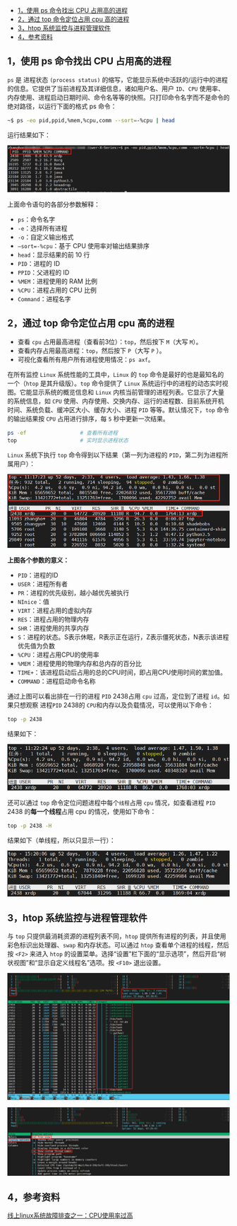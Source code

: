 - [1，使用 ps 命令找出 CPU 占用高的进程](#1使用-ps-命令找出-cpu-占用高的进程)
- [2，通过 top 命令定位占用 cpu 高的进程](#2通过-top-命令定位占用-cpu-高的进程)
- [3，htop 系统监控与进程管理软件](#3htop-系统监控与进程管理软件)
- [4，参考资料](#4参考资料)

## 1，使用 ps 命令找出 CPU 占用高的进程

`ps` 是 进程状态 `(process status)` 的缩写，它能显示系统中活跃的/运行中的进程的信息。它提供了当前进程及其详细信息，诸如用户名、用户 `ID`、`CPU` 使用率、内存使用、进程启动日期时间、命令名等等的快照。只打印命令名字而不是命令的绝对路径，以运行下面的格式 ps 命令：

```bash
~$ ps -eo pid,ppid,%mem,%cpu,comm --sort=-%cpu | head
```
运行结果如下：

![image](images/fe9c61ae-8f3a-4e13-9285-1a7c84927fa1.png)

上面命令语句的各部分参数解释：

* `ps`：命令名字
* `-e`：选择所有进程
* `-o`：自定义输出格式
* `–sort=-%cpu`：基于 CPU 使用率对输出结果排序
* `head`：显示结果的前 10 行
* `PID`：进程的 ID
* `PPID`：父进程的 ID
* `%MEM`：进程使用的 RAM 比例
* `%CPU`：进程占用的 CPU 比例
* `Command`：进程名字

## 2，通过 top 命令定位占用 cpu 高的进程
* 查看 `cpu` 占用最高进程（查看前3位）：`top`，然后按下 `M`（大写 `M`）。
* 查看内存占用最高进程：`top`，然后按下 `P`（大写 `P` ）。
* 可视化查看所有用户所有进程使用情况：`ps axf`。

在所有监控 `Linux` 系统性能的工具中，`Linux` 的 `top` 命令是最好的也是最知名的一个（`htop` 是其升级版）。`top` 命令提供了 `Linux` 系统运行中的进程的动态实时视图。它能显示系统的概览信息和 `Linux` 内核当前管理的进程列表。它显示了大量的系统信息，如 `CPU` 使用、内存使用、交换内存、运行的进程数、目前系统开机时间、系统负载、缓冲区大小、缓存大小、进程 `PID` 等等。默认情况下，`top` 命令的输出结果按 `CPU` 占用进行排序，每 `5` 秒中更新一次结果。

```bash
ps -ef                 # 查看所有进程
top                    # 实时显示进程状态
```
`Linux` 系统下执行 `top` 命令得到以下结果（第一列为进程的 `PID`，第二列为进程所属用户）：

![image](images/60434a88-d703-43b8-88c5-ea61dfc4f793.png)

**上图各个参数的意义：**

* `PID`：进程的ID
* `USER`：进程所有者
* `PR`：进程的优先级别，越小越优先被执行
* `NInice`：值
* `VIRT`：进程占用的虚拟内存
* `RES`：进程占用的物理内存
* `SHR`：进程使用的共享内存
* `S`：进程的状态。S表示休眠，R表示正在运行，Z表示僵死状态，N表示该进程优先值为负数
* `%CPU`：进程占用CPU的使用率
* `%MEM`：进程使用的物理内存和总内存的百分比
* `TIME+`：该进程启动后占用的总的CPU时间，即占用CPU使用时间的累加值。
* `COMMAND`：进程启动命令名称

通过上图可以看出排在一行的进程 `PID` 2438占用 `cpu` 过高，定位到了进程 `id`。如果只想观察 进程`PID` 2438的 `CPU`和内存以及负载情况，可以使用以下命令：

```bash
top -p 2438
```
结果如下：

![image](images/74dede33-9491-4a06-8bee-aa789daed0df.png)

还可以通过 `top` 命令定位问题进程中每个`线程`占用 `cpu` 情况，如查看进程 `PID` 2438 的**每一个线程**占用 cpu 的情况，使用如下命令：

```bash
top -p 2438 -H
```
结果如下（单线程，所以只显示一行）：

![image](images/0f1d4c73-962e-4f86-ac84-83d629539f00.png)

## 3，htop 系统监控与进程管理软件
与 `top` 只提供最消耗资源的进程列表不同，`htop` 提供所有进程的列表，并且使用彩色标识出处理器、`swap` 和内存状态。可以通过 `htop` 查看单个进程的线程，然后按 `<F2>` 来进入 `htop` 的设置菜单。选择“设置”栏下面的“显示选项”，然后开启“树状视图”和“显示自定义线程名”选项。按 `<F10>` 退出设置。

![image](images/f1d7359b-92b4-4074-84d4-0a381aaf4d1b.png)

![image](images/22ce3092-92be-4333-ac84-38f7ab7f2730.png)

## 4，参考资料
[线上linux系统故障排查之一：CPU使用率过高](https://www.jianshu.com/p/6d573e42310a)